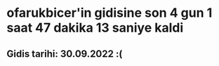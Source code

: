 # ofarukbicer'in gidisine son 4 gun 1 saat 47 dakika 13 saniye kaldi

## Gidis tarihi: 30.09.2022 :(